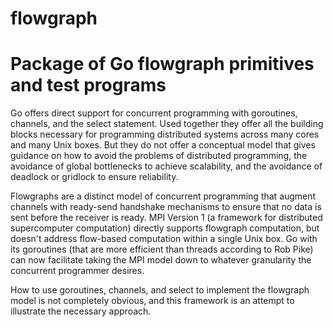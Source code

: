 # flowgraph
Package of Go flowgraph primitives and test programs
====================================================

Go offers direct support for concurrent programming with goroutines, channels, and the select statement.  Used together they offer all the building blocks necessary for programming distributed systems across many cores and many Unix boxes.  But they do not offer a conceptual model that gives guidance on how to avoid the problems of distributed programming, the avoidance of global bottlenecks to achieve scalability, and the avoidance of deadlock or gridlock to ensure reliability.

Flowgraphs are a distinct model of concurrent programming that augment channels with ready-send handshake mechanisms to ensure that no data is sent before the receiver is ready.  MPI Version 1 (a framework for distributed supercomputer computation) directly supports flowgraph computation, but doesn't address flow-based computation within a single Unix box.  Go with its goroutines (that are more efficient than threads according to Rob Pike) can now facilitate taking the MPI model down to whatever granularity the concurrent programmer desires.

How to use goroutines, channels, and select to implement the flowgraph model is not completely obvious, and this framework is an attempt to illustrate the necessary approach.  



